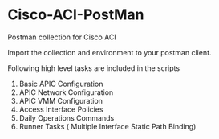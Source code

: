 # Cisco-ACI-PostMan
Postman collection for Cisco ACI

Import the collection and environment to your postman client.

Following high level tasks are included in the scripts

1. Basic APIC Configuration
2. APIC Network Configuration
3. APIC VMM Configuration
4. Access Interface Policies 
5. Daily Operations Commands
6. Runner Tasks ( Multiple Interface Static Path Binding) 
